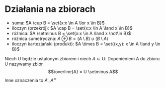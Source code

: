 # Działania na zbiorach
- suma: $A \cup B = \set{x:x \in A \lor x \in B}$
- iloczyn (przekrój): $A \cap B = \set{x:x \in A \land x \in B}$
- różnica: $A \setminus B = \set{x:x \in A \land x \not\in B}$
- różnica sumetryczna: $A \oplus B = (A \setminus B) \cup (B \setminus A)$
- iloczyn kartezjański (produkt): $A \times B = \set{(x,y): x \in A \land y \in B}$

Niech U będzie ustalonym zbiorem i niech $A \subset U$. Dopenieniem A do zbioru U nazywamy zbiór $$\overline{A} = U \setminus A$$
Inne oznaczenia to $A', A^\subset$

